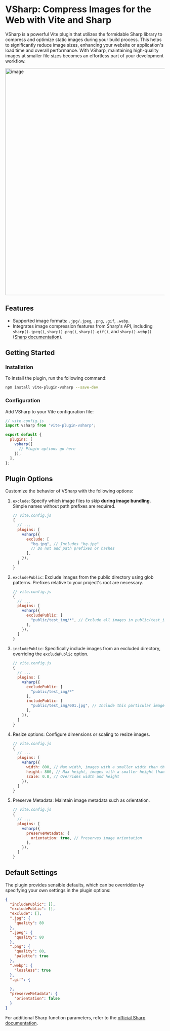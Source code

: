 # VSharp: Compress Images for the Web with Vite and Sharp

VSharp is a powerful Vite plugin that utilizes the formidable Sharp library to compress and optimize static images during your build process. This helps to significantly reduce image sizes, enhancing your website or application's load time and overall performance. With VSharp, maintaining high-quality images at smaller file sizes becomes an effortless part of your development workflow.

<img width="716" alt="image" src="https://github.com/jw-12138/vite-plugin-vsharp/assets/29943110/3e4b97f4-892c-47c0-b850-d1e0fc46b245">


## Features

- Supported image formats: `.jpg/.jpeg`, `.png`, `.gif`, `.webp`.
- Integrates image compression features from Sharp's API, including `sharp().jpeg()`, `sharp().png()`, `sharp().gif()`, and `sharp().webp()` ([Sharp documentation](https://sharp.pixelplumbing.com/api-output)).

## Getting Started

### Installation

To install the plugin, run the following command:

```bash
npm install vite-plugin-vsharp --save-dev
```

### Configuration

Add VSharp to your Vite configuration file:

```javascript
// vite.config.js
import vsharp from 'vite-plugin-vsharp';

export default {
  plugins: [
    vsharp({
      // Plugin options go here
    }),
  ],
};
```

## Plugin Options

Customize the behavior of VSharp with the following options:

1. `exclude`: Specify which image files to skip **during image bundling**. Simple names without path prefixes are required.

   ```js
   // vite.config.js
   {
     // ...
     plugins: [
       vsharp({
         exclude: [
           "bg.jpg", // Includes "bg.jpg"
           // Do not add path prefixes or hashes
         ],
       }),
     ]
   }
   ```

2. `excludePublic`: Exclude images from the public directory using glob patterns. Prefixes relative to your project's root are necessary.

   ```js
   // vite.config.js
   {
     // ...
     plugins: [
       vsharp({
         excludePublic: [
           "public/test_img/*", // Exclude all images in public/test_img
         ],
       }),
     ]
   }
   ```

3. `includePublic`: Specifically include images from an excluded directory, overriding the `excludePublic` option.

   ```js
   // vite.config.js
   {
     // ...
     plugins: [
       vsharp({
         excludePublic: [
           "public/test_img/*"
         ],
         includePublic: [
           "public/test_img/001.jpg", // Include this particular image
         ],
       }),
     ]
   }
   ```

4. Resize options: Configure dimensions or scaling to resize images.

   ```js
   // vite.config.js
   {
     // ...
     plugins: [
       vsharp({
         width: 800, // Max width, images with a smaller width than this will not be resized
         height: 800, // Max height, images with a smaller height than this will not be resized
         scale: 0.8, // Overrides width and height
       }),
     ]
   }
   ```

5. Preserve Metadata: Maintain image metadata such as orientation.

   ```js
   // vite.config.js
   {
     // ...
     plugins: [
       vsharp({
         preserveMetadata: {
           orientation: true, // Preserves image orientation
         },
       }),
     ]
   }
   ```

## Default Settings

The plugin provides sensible defaults, which can be overridden by specifying your own settings in the plugin options:

```json
{
  "includePublic": [],
  "excludePublic": [],
  "exclude": [],
  ".jpg": {
    "quality": 80
  },
  ".jpeg": {
    "quality": 80
  },
  ".png": {
    "quality": 80,
    "palette": true
  },
  ".webp": {
    "lossless": true
  },
  ".gif": {
    
  },
  "preserveMetadata": {
    "orientation": false
  }
}
```

For additional Sharp function parameters, refer to the [official Sharp documentation](https://sharp.pixelplumbing.com/api-constructor).

